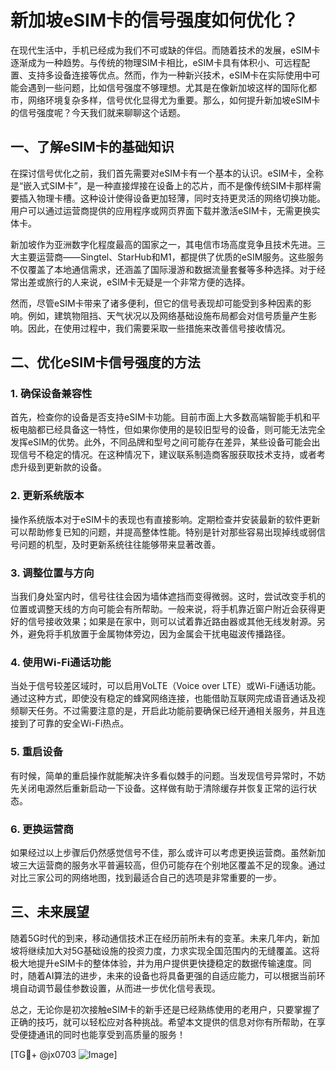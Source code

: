# 新加坡eSIM卡的信号强度如何优化？

在现代生活中，手机已经成为我们不可或缺的伴侣。而随着技术的发展，eSIM卡逐渐成为一种趋势。与传统的物理SIM卡相比，eSIM卡具有体积小、可远程配置、支持多设备连接等优点。然而，作为一种新兴技术，eSIM卡在实际使用中可能会遇到一些问题，比如信号强度不够理想。尤其是在像新加坡这样的国际化都市，网络环境复杂多样，信号优化显得尤为重要。那么，如何提升新加坡eSIM卡的信号强度呢？今天我们就来聊聊这个话题。

## 一、了解eSIM卡的基础知识

在探讨信号优化之前，我们首先需要对eSIM卡有一个基本的认识。eSIM卡，全称是“嵌入式SIM卡”，是一种直接焊接在设备上的芯片，而不是像传统SIM卡那样需要插入物理卡槽。这种设计使得设备更加轻薄，同时支持更灵活的网络切换功能。用户可以通过运营商提供的应用程序或网页界面下载并激活eSIM卡，无需更换实体卡。

新加坡作为亚洲数字化程度最高的国家之一，其电信市场高度竞争且技术先进。三大主要运营商——Singtel、StarHub和M1，都提供了优质的eSIM服务。这些服务不仅覆盖了本地通信需求，还涵盖了国际漫游和数据流量套餐等多种选择。对于经常出差或旅行的人来说，eSIM卡无疑是一个非常方便的选择。

然而，尽管eSIM卡带来了诸多便利，但它的信号表现却可能受到多种因素的影响。例如，建筑物阻挡、天气状况以及网络基础设施布局都会对信号质量产生影响。因此，在使用过程中，我们需要采取一些措施来改善信号接收情况。

## 二、优化eSIM卡信号强度的方法

### 1. 确保设备兼容性

首先，检查你的设备是否支持eSIM卡功能。目前市面上大多数高端智能手机和平板电脑都已经具备这一特性，但如果你使用的是较旧型号的设备，则可能无法完全发挥eSIM的优势。此外，不同品牌和型号之间可能存在差异，某些设备可能会出现信号不稳定的情况。在这种情况下，建议联系制造商客服获取技术支持，或者考虑升级到更新款的设备。

### 2. 更新系统版本

操作系统版本对于eSIM卡的表现也有直接影响。定期检查并安装最新的软件更新可以帮助修复已知的问题，并提高整体性能。特别是针对那些容易出现掉线或弱信号问题的机型，及时更新系统往往能够带来显著改善。

### 3. 调整位置与方向

当我们身处室内时，信号往往会因为墙体遮挡而变得微弱。这时，尝试改变手机的位置或调整天线的方向可能会有所帮助。一般来说，将手机靠近窗户附近会获得更好的信号接收效果；如果是在家中，则可以试着靠近路由器或其他无线发射源。另外，避免将手机放置于金属物体旁边，因为金属会干扰电磁波传播路径。

### 4. 使用Wi-Fi通话功能

当处于信号较差区域时，可以启用VoLTE（Voice over LTE）或Wi-Fi通话功能。通过这种方式，即使没有稳定的蜂窝网络连接，也能借助互联网完成语音通话及视频聊天任务。不过需要注意的是，开启此功能前要确保已经开通相关服务，并且连接到了可靠的安全Wi-Fi热点。

### 5. 重启设备

有时候，简单的重启操作就能解决许多看似棘手的问题。当发现信号异常时，不妨先关闭电源然后重新启动一下设备。这样做有助于清除缓存并恢复正常的运行状态。

### 6. 更换运营商

如果经过以上步骤后仍然感觉信号不佳，那么或许可以考虑更换运营商。虽然新加坡三大运营商的服务水平普遍较高，但仍可能存在个别地区覆盖不足的现象。通过对比三家公司的网络地图，找到最适合自己的选项是非常重要的一步。

## 三、未来展望

随着5G时代的到来，移动通信技术正在经历前所未有的变革。未来几年内，新加坡将继续加大对5G基础设施的投资力度，力求实现全国范围内的无缝覆盖。这将极大地提升eSIM卡的整体体验，并为用户提供更快捷稳定的数据传输速度。同时，随着AI算法的进步，未来的设备也将具备更强的自适应能力，可以根据当前环境自动调节最佳参数设置，从而进一步优化信号表现。

总之，无论你是初次接触eSIM卡的新手还是已经熟练使用的老用户，只要掌握了正确的技巧，就可以轻松应对各种挑战。希望本文提供的信息对你有所帮助，在享受便捷通讯的同时也能享受到高质量的服务！

[TG💪+ @jx0703 ![Image](https://github.com/user-attachments/assets/dbca1d08-cadb-493c-b0ec-ad6f7a83f270)]